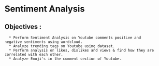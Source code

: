 # Sentiment Analysis
## Objectives :

      * Perform Sentiment Analysis on Youtube comments positive and negative sentiments using wordcloud.
      * Analyze trending tags on Youtube using dataset.
      * Perform analysis on likes, dislikes and views & find how they are correlated with each other.
      * Analyze Emoji's in the comment section of Youtube.

